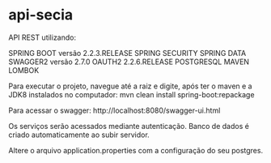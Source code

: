 # api-secia

API REST utilizando:

SPRING BOOT versão 2.2.3.RELEASE
SPRING SECURITY
SPRING DATA
SWAGGER2 versão 2.7.0
OAUTH2 2.2.6.RELEASE
POSTGRESQL
MAVEN
LOMBOK

Para executar o projeto, navegue até a raiz e digite, após ter o maven e a JDK8 instalados no computador:
mvn clean install spring-boot:repackage

Para acessar o swagger: http://localhost:8080/swagger-ui.html

Os serviços serão acessados mediante autenticação.
Banco de dados é criado automaticamente ao subir servidor.

Altere o arquivo application.properties com a configuração do seu postgres.
